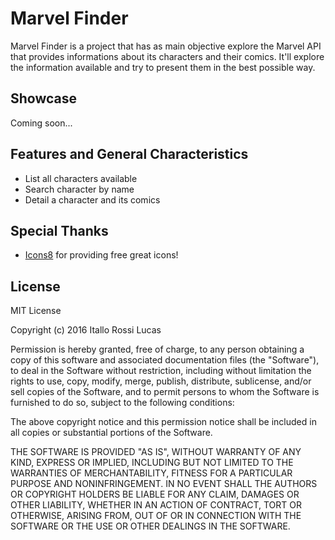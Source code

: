 # Marvel Finder

Marvel Finder is a project that has as main objective explore the Marvel API that provides informations about its characters and their comics. It'll explore the information available and try to present them in the best possible way.

## Showcase

Coming soon...

## Features and General Characteristics

 - List all characters available
 - Search character by name
 - Detail a character and its comics

## Special Thanks

 - [Icons8](https://icons8.com/) for providing free great icons!

## License

MIT License

Copyright (c) 2016 Itallo Rossi Lucas

Permission is hereby granted, free of charge, to any person obtaining a copy
of this software and associated documentation files (the "Software"), to deal
in the Software without restriction, including without limitation the rights
to use, copy, modify, merge, publish, distribute, sublicense, and/or sell
copies of the Software, and to permit persons to whom the Software is
furnished to do so, subject to the following conditions:

The above copyright notice and this permission notice shall be included in all
copies or substantial portions of the Software.

THE SOFTWARE IS PROVIDED "AS IS", WITHOUT WARRANTY OF ANY KIND, EXPRESS OR
IMPLIED, INCLUDING BUT NOT LIMITED TO THE WARRANTIES OF MERCHANTABILITY,
FITNESS FOR A PARTICULAR PURPOSE AND NONINFRINGEMENT. IN NO EVENT SHALL THE
AUTHORS OR COPYRIGHT HOLDERS BE LIABLE FOR ANY CLAIM, DAMAGES OR OTHER
LIABILITY, WHETHER IN AN ACTION OF CONTRACT, TORT OR OTHERWISE, ARISING FROM,
OUT OF OR IN CONNECTION WITH THE SOFTWARE OR THE USE OR OTHER DEALINGS IN THE
SOFTWARE.

